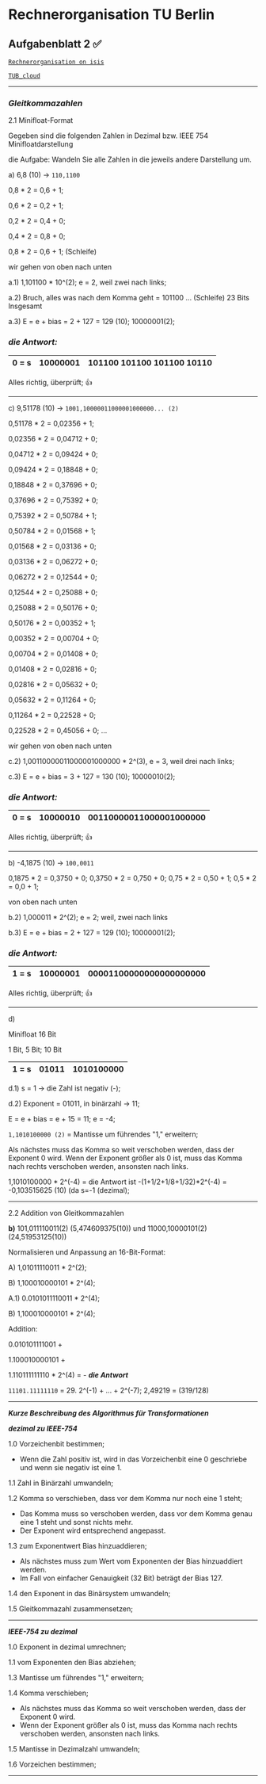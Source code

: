 # Rechnerorganisation TU Berlin

## Aufgabenblatt 2  :white_check_mark:

[`Rechnerorganisation on isis`](https://isis.tu-berlin.de/course/view.php?id=35785)

[`TUB_cloud`](https://tubcloud.tu-berlin.de/s/YCGoWPgEYJQ6jY7)

---

### **_Gleitkommazahlen_**

2.1 Minifloat-Format

Gegeben sind die folgenden Zahlen in Dezimal bzw. IEEE 754 Minifloatdarstellung

die Aufgabe: Wandeln Sie alle Zahlen in die jeweils andere Darstellung um.

a) 6,8 (10) -> `110,1100`

0,8 * 2 = 0,6 + 1;

0,6 * 2 = 0,2 + 1;

0,2 * 2 = 0,4 + 0;

0,4 * 2 = 0,8 + 0;

0,8 * 2 = 0,6 + 1; (Schleife)

wir gehen von oben nach unten

a.1) 1,101100 * 10^(2); e = 2, weil zwei nach links;

a.2) Bruch, alles was nach dem Komma geht = 101100 ... (Schleife)
23 Bits Insgesamt

a.3) E = e + bias = 2 + 127 = 129 (10); 10000001(2);

### **_die Antwort:_**


| 0 = s | 10000001 | 101100 101100 101100 10110 |
| ----- | -------- | -------------------------- |

Alles richtig, überprüft; :+1:

---

c) 9,51178 (10) -> `1001,10000011000001000000... (2)`

0,51178 * 2 = 0,02356 + 1;

0,02356 * 2 = 0,04712 + 0;

0,04712 * 2 = 0,09424 + 0;

0,09424 * 2 = 0,18848 + 0;

0,18848 * 2 = 0,37696 + 0;

0,37696 * 2 = 0,75392 + 0;

0,75392 * 2 = 0,50784 + 1;

0,50784 * 2 = 0,01568 + 1;

0,01568 * 2 = 0,03136 + 0;

0,03136 * 2 = 0,06272 + 0;

0,06272	* 2 = 0,12544 + 0;

0,12544	* 2 = 0,25088 + 0;

0,25088	* 2 = 0,50176 + 0;

0,50176	* 2 = 0,00352 + 1;

0,00352	* 2 = 0,00704 + 0;

0,00704	* 2 = 0,01408 + 0;

0,01408	* 2 = 0,02816 + 0;

0,02816	* 2 = 0,05632 + 0;

0,05632	* 2 = 0,11264 + 0;

0,11264	* 2 = 0,22528 + 0;

0,22528	* 2 = 0,45056 + 0; ...

wir gehen von oben nach unten

c.2) 1,00110000011000001000000 * 2^(3), e = 3, weil drei nach links;

c.3) E = e + bias = 3 + 127 = 130 (10); 10000010(2);

### **_die Antwort:_**


| 0 = s | 10000010 | 00110000011000001000000 |
| ----- | -------- | ----------------------- |

Alles richtig, überprüft; :+1:

---

b) -4,1875 (10) -> `100,0011`

0,1875 * 2 =  0,3750 + 0;
0,3750 * 2 = 0,750 + 0;
0,75   * 2 = 0,50 + 1;
0,5    * 2 = 0,0 + 1;

von oben nach unten

b.2) 1,000011 * 2^(2); e = 2; weil, zwei nach links

b.3) E = e + bias = 2 + 127 = 129 (10); 10000001(2);

### **_die Antwort:_**


| 1 = s | 10000001 | 00001100000000000000000 |
| ----- | -------- | ----------------------- |

Alles richtig, überprüft; :+1:

---

d)

Minifloat 16 Bit

1 Bit, 5 Bit; 10 Bit


| 1 = s | 01011 | 1010100000 |
| ----- | ----- | ---------- |

d.1) s = 1 → die Zahl ist negativ (-);

d.2) Exponent = 01011, in binärzahl → 11;

E = e + bias = e + 15 = 11; e = -4;

`1,1010100000 (2)` = Mantisse um führendes "1," erweitern;

Als nächstes muss das Komma so weit verschoben werden, dass der Exponent 0 wird.
Wenn der Exponent größer als 0 ist, muss das Komma nach rechts verschoben werden, ansonsten nach links.

1,1010100000 * 2^(-4) =  die Antwort ist -(1+1/2+1/8+1/32)*2^(-4) = -0,103515625 (10) (da s=-1 (dezimal);

---

2.2 Addition von Gleitkommazahlen

**b)** 101,011110011(2) (5,474609375(10)) und 11000,10000101(2) (24,51953125(10))

Normalisieren und Anpassung an 16-Bit-Format:

A) 1,01011110011 * 2^(2);

B) 1,100010000101 * 2^(4);

A.1) 0.0101011110011 * 2^(4);

B)   1,100010000101 * 2^(4);

Addition:

0.010101111001 +

1.100010000101 +

1.110111111110 * 2^(4) = - _**die Antwort**_

`11101.11111110` = 29. 2^(-1) + ... + 2^(-7); 2,49219 = (319/128)

---

_**Kurze Beschreibung des Algorithmus für Transformationen**_

**_dezimal zu IEEE-754_**

1.0 Vorzeichenbit bestimmen;

- Wenn die Zahl positiv ist, wird in das Vorzeichenbit eine 0 geschriebe und wenn sie negativ ist eine 1.

1.1 Zahl in Binärzahl umwandeln;

1.2 Komma so verschieben, dass vor dem Komma nur noch eine 1 steht;

- Das Komma muss so verschoben werden, dass vor dem Komma genau eine 1 steht und sonst nichts mehr.
- Der Exponent wird entsprechend angepasst.

1.3 zum Exponentwert Bias hinzuaddieren;

- Als nächstes muss zum Wert vom Exponenten der Bias hinzuaddiert werden.
- Im Fall von einfacher Genauigkeit (32 Bit) beträgt der Bias 127.

1.4 den Exponent in das Binärsystem umwandeln;

1.5 Gleitkommazahl zusammensetzen;

---

_**IEEE-754 zu dezimal**_

1.0 Exponent in dezimal umrechnen;

1.1 vom Exponenten den Bias abziehen;

1.3 Mantisse um führendes "1," erweitern;

1.4 Komma verschieben;

- Als nächstes muss das Komma so weit verschoben werden, dass der Exponent 0 wird.
- Wenn der Exponent größer als 0 ist, muss das Komma nach rechts verschoben werden, ansonsten nach links.

1.5 Mantisse in Dezimalzahl umwandeln;

1.6 Vorzeichen bestimmen;

---
